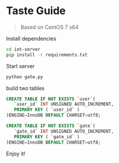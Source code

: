 # Taste Guide

> Based on CentOS 7 x64

Install dependencies

```bash
cd iot-server
pip install -r requirements.txt
```

Start server

```bash
python gate.py
```

build two tables

```sql
CREATE TABLE IF NOT EXISTS `user`(
   `user_id` INT UNSIGNED AUTO_INCREMENT,
   PRIMARY KEY ( `user_id` )
)ENGINE=InnoDB DEFAULT CHARSET=utf8;

CREATE TABLE IF NOT EXISTS `gate`(
   `gate_id` INT UNSIGNED AUTO_INCREMENT,
   PRIMARY KEY ( `gate_id` )
)ENGINE=InnoDB DEFAULT CHARSET=utf8;
```

Enjoy it!